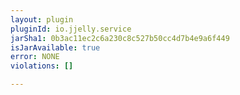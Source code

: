 ```yaml
---
layout: plugin
pluginId: io.jjelly.service
jarSha1: 0b3ac11ec2c6a230c8c527b50cc4d7b4e9a6f449
isJarAvailable: true
error: NONE
violations: []

---
```

